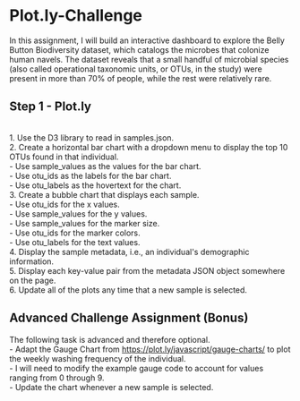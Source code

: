 # Plot.ly-Challenge

In this assignment, I will build an interactive dashboard to explore the Belly Button Biodiversity dataset, which catalogs the microbes that colonize human navels.
The dataset reveals that a small handful of microbial species (also called operational taxonomic units, or OTUs, in the study) were present in more than 70% of people, while the rest were relatively rare.

## Step 1 - Plot.ly
<br/>1. Use the D3 library to read in samples.json.
<br/>2. Create a horizontal bar chart with a dropdown menu to display the top 10 OTUs found in that individual.
<br/>- Use sample_values as the values for the bar chart.
<br/>- Use otu_ids as the labels for the bar chart.
<br/>- Use otu_labels as the hovertext for the chart.
<br/>3. Create a bubble chart that displays each sample.
<br/>- Use otu_ids for the x values.
<br/>- Use sample_values for the y values.
<br/>- Use sample_values for the marker size.
<br/>- Use otu_ids for the marker colors.
<br/>- Use otu_labels for the text values.
<br/>4. Display the sample metadata, i.e., an individual's demographic information.
<br/>5. Display each key-value pair from the metadata JSON object somewhere on the page.
<br/>6. Update all of the plots any time that a new sample is selected.

## Advanced Challenge Assignment (Bonus)
The following task is advanced and therefore optional.
<br/>- Adapt the Gauge Chart from https://plot.ly/javascript/gauge-charts/ to plot the weekly washing frequency of the individual.
<br/>- I will need to modify the example gauge code to account for values ranging from 0 through 9.
<br/>- Update the chart whenever a new sample is selected.
